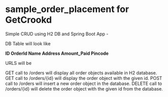 # sample_order_placement for GetCrookd
Simple CRUD using H2 DB and Spring Boot App - 

DB Table will look like 

<b>ID	OrderId		Name		Address		Amount_Paid		Pincode</b>

URLS will be

GET call to /orders will display all order objects available in H2 database.
GET call to /orders/{id} will display the order object with the given id.
POST call to /orders will insert a new order object in the database.
DELETE call to /orders/{id} will delete the order object with the given id from the database.



